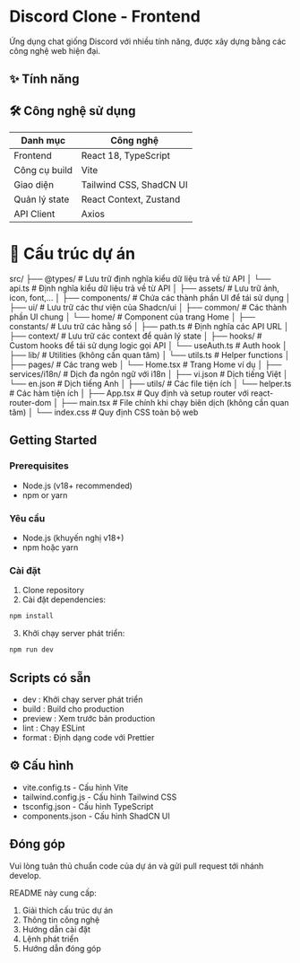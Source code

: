 # Discord Clone - Frontend

Ứng dụng chat giống Discord với nhiều tính năng, được xây dựng bằng các công nghệ web hiện đại.


## ✨ Tính năng


## 🛠 Công nghệ sử dụng

| Danh mục       | Công nghệ                          |
|----------------|------------------------------------|
| Frontend       | React 18, TypeScript               |
| Công cụ build  | Vite                               |
| Giao diện      | Tailwind CSS, ShadCN UI            |
| Quản lý state  | React Context, Zustand             |
| API Client     | Axios                              |


# 📂 Cấu trúc dự án
src/
├── @types/               # Lưu trữ định nghĩa kiểu dữ liệu trả về từ API
│   └── api.ts            # Định nghĩa kiểu dữ liệu trả về từ API
│
├── assets/               # Lưu trữ ảnh, icon, font,...
│
├── components/           # Chứa các thành phần UI để tái sử dụng
│   ├── ui/               # Lưu trữ các thư viện của Shadcn/ui
│   ├── common/           # Các thành phần UI chung
│        └── home/         # Component của trang Home
│
├── constants/            # Lưu trữ các hằng số
│   ├── path.ts           # Định nghĩa các API URL
│
├── context/              # Lưu trữ các context để quản lý state
│
├── hooks/                # Custom hooks để tái sử dụng logic gọi API
│   └── useAuth.ts        # Auth hook
│
├── lib/                  # Utilities (không cần quan tâm)
│   └── utils.ts          # Helper functions
│
├── pages/                # Các trang web
│   └── Home.tsx          # Trang Home ví dụ
│
├── services/i18n/        # Dịch đa ngôn ngữ với i18n
│   ├── vi.json           # Dịch tiếng Việt
│   └── en.json           # Dịch tiếng Anh
│
├── utils/                # Các file tiện ích
│   └── helper.ts         # Các hàm tiện ích
│
├── App.tsx               # Quy định và setup router với react-router-dom
│
├── main.tsx              # File chính khi chạy biên dịch (không cần quan tâm)
│
└── index.css             # Quy định CSS toàn bộ web
    


## Getting Started

### Prerequisites

- Node.js (v18+ recommended)
- npm or yarn



### Yêu cầu

- Node.js (khuyến nghị v18+)
- npm hoặc yarn

### Cài đặt

1. Clone repository
2. Cài đặt dependencies:
```bash
npm install
```
3. Khởi chạy server phát triển:
```bash
npm run dev
```
## Scripts có sẵn
- dev : Khởi chạy server phát triển
- build : Build cho production
- preview : Xem trước bản production
- lint : Chạy ESLint
- format : Định dạng code với Prettier

## ⚙ Cấu hình
- vite.config.ts - Cấu hình Vite
- tailwind.config.js - Cấu hình Tailwind CSS
- tsconfig.json - Cấu hình TypeScript
- components.json - Cấu hình ShadCN UI


## Đóng góp
Vui lòng tuân thủ chuẩn code của dự án và gửi pull request tới nhánh develop.

README này cung cấp:

1. Giải thích cấu trúc dự án
2. Thông tin công nghệ
3. Hướng dẫn cài đặt
4. Lệnh phát triển
5. Hướng dẫn đóng góp

